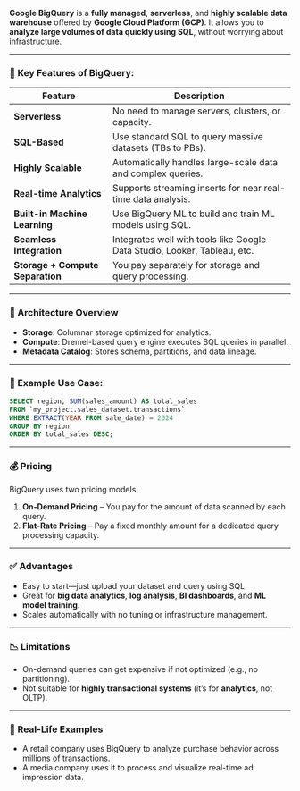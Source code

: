 **Google BigQuery** is a **fully managed**, **serverless**, and **highly scalable data warehouse** offered by **Google Cloud Platform (GCP)**. It allows you to **analyze large volumes of data quickly using SQL**, without worrying about infrastructure.

---

### 🚀 Key Features of BigQuery:

| Feature                          | Description                                                               |
| -------------------------------- | ------------------------------------------------------------------------- |
| **Serverless**                   | No need to manage servers, clusters, or capacity.                         |
| **SQL-Based**                    | Use standard SQL to query massive datasets (TBs to PBs).                  |
| **Highly Scalable**              | Automatically handles large-scale data and complex queries.               |
| **Real-time Analytics**          | Supports streaming inserts for near real-time data analysis.              |
| **Built-in Machine Learning**    | Use BigQuery ML to build and train ML models using SQL.                   |
| **Seamless Integration**         | Integrates well with tools like Google Data Studio, Looker, Tableau, etc. |
| **Storage + Compute Separation** | You pay separately for storage and query processing.                      |

---

### 🧱 Architecture Overview

* **Storage**: Columnar storage optimized for analytics.
* **Compute**: Dremel-based query engine executes SQL queries in parallel.
* **Metadata Catalog**: Stores schema, partitions, and data lineage.

---

### 🧮 Example Use Case:

```sql
SELECT region, SUM(sales_amount) AS total_sales
FROM `my_project.sales_dataset.transactions`
WHERE EXTRACT(YEAR FROM sale_date) = 2024
GROUP BY region
ORDER BY total_sales DESC;
```

---

### 💰 Pricing

BigQuery uses two pricing models:

1. **On-Demand Pricing** – You pay for the amount of data scanned by each query.
2. **Flat-Rate Pricing** – Pay a fixed monthly amount for a dedicated query processing capacity.

---

### ✅ Advantages

* Easy to start—just upload your dataset and query using SQL.
* Great for **big data analytics**, **log analysis**, **BI dashboards**, and **ML model training**.
* Scales automatically with no tuning or infrastructure management.

---

### 📉 Limitations

* On-demand queries can get expensive if not optimized (e.g., no partitioning).
* Not suitable for **highly transactional systems** (it’s for **analytics**, not OLTP).

---

### 🔗 Real-Life Examples

* A retail company uses BigQuery to analyze purchase behavior across millions of transactions.
* A media company uses it to process and visualize real-time ad impression data.
